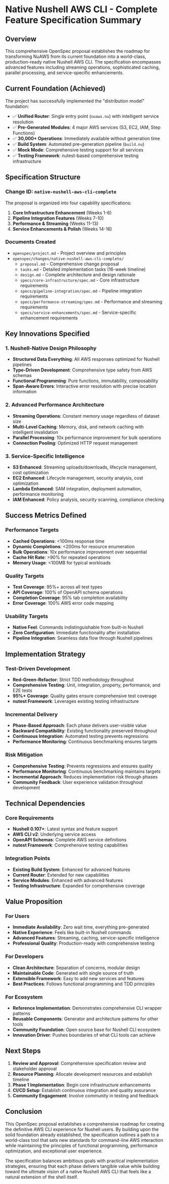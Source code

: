 # Native Nushell AWS CLI - Complete Feature Specification Summary

## Overview

This comprehensive OpenSpec proposal establishes the roadmap for transforming NuAWS from its current foundation into a world-class, production-ready native Nushell AWS CLI. The specification encompasses advanced features including streaming operations, sophisticated caching, parallel processing, and service-specific enhancements.

## Current Foundation (Achieved)

The project has successfully implemented the "distribution model" foundation:

- ✅ **Unified Router**: Single entry point (`nuaws.nu`) with intelligent service resolution
- ✅ **Pre-Generated Modules**: 4 major AWS services (S3, EC2, IAM, Step Functions) 
- ✅ **30,000+ Operations**: Immediately available without generation time
- ✅ **Build System**: Automated pre-generation pipeline (`build.nu`)
- ✅ **Mock Mode**: Comprehensive testing support for all services
- ✅ **Testing Framework**: nutest-based comprehensive testing infrastructure

## Specification Structure

### Change ID: `native-nushell-aws-cli-complete`

The proposal is organized into four capability specifications:

1. **Core Infrastructure Enhancement** (Weeks 1-6)
2. **Pipeline Integration Features** (Weeks 7-10)  
3. **Performance & Streaming** (Weeks 11-13)
4. **Service Enhancements & Polish** (Weeks 14-16)

### Documents Created

- `openspec/project.md` - Project overview and principles
- `openspec/changes/native-nushell-aws-cli-complete/`
  - `proposal.md` - Comprehensive change proposal
  - `tasks.md` - Detailed implementation tasks (16-week timeline)
  - `design.md` - Complete architecture and design rationale
  - `specs/core-infrastructure/spec.md` - Core infrastructure requirements
  - `specs/pipeline-integration/spec.md` - Pipeline integration requirements
  - `specs/performance-streaming/spec.md` - Performance and streaming requirements
  - `specs/service-enhancements/spec.md` - Service-specific enhancement requirements

## Key Innovations Specified

### 1. Nushell-Native Design Philosophy
- **Structured Data Everything**: All AWS responses optimized for Nushell pipelines
- **Type-Driven Development**: Comprehensive type safety from AWS schemas
- **Functional Programming**: Pure functions, immutability, composability
- **Span-Aware Errors**: Interactive error resolution with precise location information

### 2. Advanced Performance Architecture
- **Streaming Operations**: Constant memory usage regardless of dataset size
- **Multi-Level Caching**: Memory, disk, and network caching with intelligent invalidation
- **Parallel Processing**: 10x performance improvement for bulk operations
- **Connection Pooling**: Optimized HTTP request management

### 3. Service-Specific Intelligence
- **S3 Enhanced**: Streaming uploads/downloads, lifecycle management, cost optimization
- **EC2 Enhanced**: Lifecycle management, security analysis, cost optimization
- **Lambda Enhanced**: SAM integration, deployment automation, performance monitoring
- **IAM Enhanced**: Policy analysis, security scanning, compliance checking

## Success Metrics Defined

### Performance Targets
- **Cached Operations**: <100ms response time
- **Dynamic Completions**: <200ms for resource enumeration
- **Bulk Operations**: 10x performance improvement over sequential
- **Cache Hit Rate**: >90% for repeated operations
- **Memory Usage**: <100MB for typical workloads

### Quality Targets
- **Test Coverage**: 95%+ across all test types
- **API Coverage**: 100% of OpenAPI schema operations
- **Completion Coverage**: 95% tab completion availability
- **Error Coverage**: 100% AWS error code mapping

### Usability Targets
- **Native Feel**: Commands indistinguishable from built-in Nushell
- **Zero Configuration**: Immediate functionality after installation
- **Pipeline Integration**: Seamless data flow through Nushell pipelines

## Implementation Strategy

### Test-Driven Development
- **Red-Green-Refactor**: Strict TDD methodology throughout
- **Comprehensive Testing**: Unit, integration, property, performance, and E2E tests
- **95%+ Coverage**: Quality gates ensure comprehensive test coverage
- **nutest Framework**: Leverages existing testing infrastructure

### Incremental Delivery
- **Phase-Based Approach**: Each phase delivers user-visible value
- **Backward Compatibility**: Existing functionality preserved throughout
- **Continuous Integration**: Automated testing prevents regressions
- **Performance Monitoring**: Continuous benchmarking ensures targets

### Risk Mitigation
- **Comprehensive Testing**: Prevents regressions and ensures quality
- **Performance Monitoring**: Continuous benchmarking maintains targets
- **Incremental Approach**: Reduces implementation risk through phases
- **Community Feedback**: User experience validation throughout development

## Technical Dependencies

### Core Requirements
- **Nushell 0.107+**: Latest syntax and feature support
- **AWS CLI v2**: Underlying service access
- **OpenAPI Schemas**: Complete AWS service definitions
- **nutest Framework**: Comprehensive testing capabilities

### Integration Points
- **Existing Build System**: Enhanced for advanced features
- **Current Router**: Extended for new capabilities  
- **Service Modules**: Enhanced with advanced features
- **Testing Infrastructure**: Expanded for comprehensive coverage

## Value Proposition

### For Users
- **Immediate Availability**: Zero wait time, everything pre-generated
- **Native Experience**: Feels like built-in Nushell commands
- **Advanced Features**: Streaming, caching, service-specific intelligence
- **Professional Quality**: Production-ready with comprehensive testing

### For Developers
- **Clean Architecture**: Separation of concerns, modular design
- **Maintainable Code**: Generated with single source of truth
- **Extensible Framework**: Easy to add new services and features
- **Best Practices**: Follows functional programming and TDD principles

### For Ecosystem
- **Reference Implementation**: Demonstrates comprehensive CLI wrapper patterns
- **Reusable Components**: Generator and architecture patterns for other tools
- **Community Foundation**: Open source base for Nushell CLI ecosystem
- **Innovation Driver**: Pushes boundaries of what CLI tools can achieve

## Next Steps

1. **Review and Approval**: Comprehensive specification review and stakeholder approval
2. **Resource Planning**: Allocate development resources and establish timeline
3. **Phase 1 Implementation**: Begin core infrastructure enhancements
4. **CI/CD Setup**: Establish continuous integration and quality assurance
5. **Community Engagement**: Involve community in testing and feedback

## Conclusion

This OpenSpec proposal establishes a comprehensive roadmap for creating the definitive AWS CLI experience for Nushell users. By building upon the solid foundation already established, the specification outlines a path to a world-class tool that sets new standards for command-line AWS interaction while maintaining the principles of functional programming, performance optimization, and exceptional user experience.

The specification balances ambitious goals with practical implementation strategies, ensuring that each phase delivers tangible value while building toward the ultimate vision of a native Nushell AWS CLI that feels like a natural extension of the shell itself.